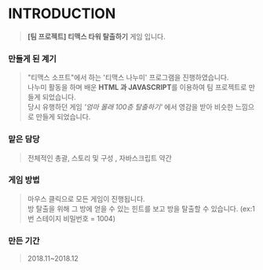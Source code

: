 # INTRODUCTION
> <b>[팀 프로젝트] 티맥스 타워 탈출하기</b> 게임 입니다. <br>

### 만들게 된 계기
> "티맥스 소프트"에서 하는 '티맥스 나누미' 프로그램을 진행하였습니다. <br>
> 나누미 활동을 하며 배운 <b>HTML 과 JAVASCRIPT</b>를 이용하여 팀 프로젝트로 만들게 되었습니다. <br>
> 당시 유행하던 게임 <em>'엄마 몰래 100층 탈출하기'</em> 에서 영감을 받아 비슷한 느낌으로 만들게 되었습니다.

### 맡은 담당
> 전체적인 총괄, 스토리 및 구성 , 자바스크립트 약간

### 게임 방법
> 마우스 클릭으로 모든 게임이 진행됩니다. <br>
> 방 탈출을 위해 그 방에 얻을 수 있는 힌트를 보고 방을 탈출할 수 있습니다. (ex:1번 스테이지 비밀번호 = 1004)

### 만든 기간
> 2018.11~2018.12


